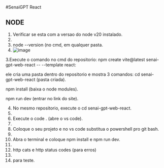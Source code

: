 #SenaiGPT React
## NODE
1. Verificar se esta com a versao do node v20 instalado.
2. 
3. node --version (no cmd, em qualquer pasta.
4. 
   ![image](https://github.com/user-attachments/assets/c3244bf6-8e82-46f7-87d1-9bf8c0e0f719)
   
3.Execute o comando no cmd do repositorio: npm create vite@latest senai-gpt-web-react -- --template react:

ele cria uma pasta dentro do repositorio e mostra 3 comandos: cd senai-gpt-web-react (pasta criada).

npm install (baixa o node modules).

npm run dev (entrar no link do site).

4. No mesmo repositorio, execute o cd senai-gpt-web-react.
5. 
6. Execute o code . (abre o vs code).
7. 
8. Coloque o seu projeto e no vs code substitua o powershell pro git bash.
9. 
10. Abra o terminal e coloque npm install e npm run dev.
11. 
12. http cats e http status codes (para erros)
13. 
14. para teste.

